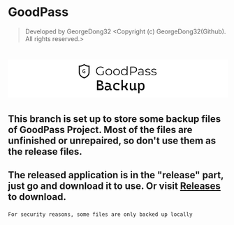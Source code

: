 # GoodPass
> Developed by GeorgeDong32 <Copyright (c) GeorgeDong32(Github). All rights reserved.>
<h1 align="center">
  <img src="https://github.com/GeorgeDong32/GoodPass/blob/resource/Title%20Photo/GoodPass_backup.png" alt="GoodPass" width="600">
</h1>

## This branch is set up to store some backup files of GoodPass Project. Most of the files are unfinished or unrepaired, so don't use them as the release files.

## The released application is in the "release" part, just go and download it to use. Or visit [Releases](https://github.com/GeorgeDong32/GoodPass/releases) to download.

`For security reasons, some files are only backed up locally`
